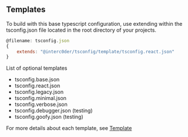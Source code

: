 ## Templates

To build with this base typescript configuration, use extending within the tsconfig.json file located in the root directory of your projects.

```js
@filename: tsconfig.json
{
    extends: "@interc0der/tsconfig/template/tsconfig.react.json"
}
```

List of optional templates

- tsconfig.base.json
- tsconfig.react.json
- tsconfig.legacy.json
- tsconfig.minimal.json
- tsconfig.verbose.json
- tsconfig.debugger.json (testing)
- tsconfig.goofy.json (testing)

For more details about each template, see [Template](https://interc0der.github.io/tsconfig/#/templates)
